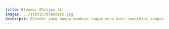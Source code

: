 ```yaml
---
title: Blender Philips 3L
images: ../static/blender5.jpg
deskripsi: Blender yang mampu membuat ragam menu dari smoothies sampai saus dalam satu alat. Menghancurkan es batu jadi lebih mudah .
---
```

